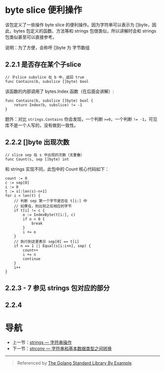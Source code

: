 # byte slice 便利操作 #

该包定义了一些操作 byte slice 的便利操作。因为字符串可以表示为 []byte，因此，bytes 包定义的函数、方法等和 strings 包很类似，所以讲解时会和 strings 包类似甚至可以直接参考。

说明：为了方便，会称呼 []byte 为 字节数组

## 2.2.1 是否存在某个子slice

	// 子slice subslice 在 b 中，返回 true
	func Contains(b, subslice []byte) bool

该函数的内部调用了 bytes.Index 函数（在后面会讲解）:

	func Contains(b, subslice []byte) bool {
    	return Index(b, subslice) != -1
    }

题外：对比 `strings.Contains` 你会发现，一个判断 `>=0`，一个判断 `!= -1`，可见库不是一个人写的，没有做到一致性。

## 2.2.2 []byte 出现次数 ##

	// slice sep 在 s 中出现的次数（无重叠）
	func Count(s, sep []byte) int

和 strings 实现不同，此包中的 Count 核心代码如下：

	count := 0
	c := sep[0]
	i := 0
	t := s[:len(s)-n+1]
	for i < len(t) {
		// 判断 sep 第一个字节是否在 t[i:] 中
		// 如果在，则比较之后相应的字节
		if t[i] != c {
			o := IndexByte(t[i:], c)
			if o < 0 {
				break
			}
			i += o
		}
		// 执行到这里表示 sep[0] == t[i]
		if n == 1 || Equal(s[i:i+n], sep) {
			count++
			i += n
			continue
		}
		i++
	}

## 2.2.3 - 7 参见 strings 包对应的部分 ##

## 2.2.4  ##

# 导航 #

- 上一节：[strings — 字符串操作](02.1.md)
- 下一节：[strconv — 字符串和基本数据类型之间转换](02.3.md)

---

> Referenced by [The Golang Standard Library By Example](https://github.com/polaris1119/The-Golang-Standard-Library-by-Example/blob/master/chapter02/02.2.md).
